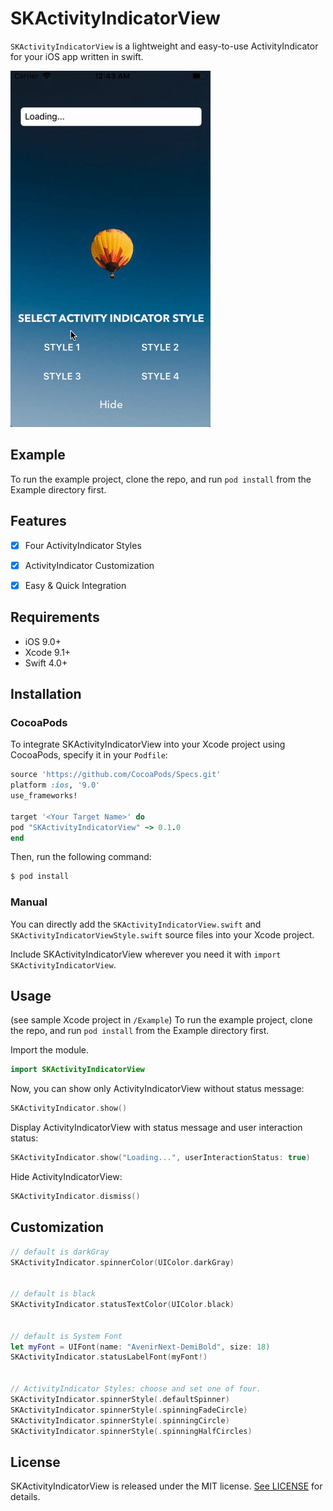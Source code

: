 # SKActivityIndicatorView

`SKActivityIndicatorView` is a lightweight and easy-to-use ActivityIndicator for your iOS app written in swift.

![SKActivityIndicatorView](ActivityIndicator.gif)

## Example

To run the example project, clone the repo, and run `pod install` from the Example directory first.

## Features

- [x] Four ActivityIndicator Styles
- [x] ActivityIndicator Customization
- [x] Easy & Quick Integration


## Requirements

- iOS 9.0+
- Xcode 9.1+
- Swift 4.0+


## Installation

### CocoaPods
To integrate SKActivityIndicatorView into your Xcode project using CocoaPods, specify it in your `Podfile`:
```ruby
source 'https://github.com/CocoaPods/Specs.git'
platform :ios, '9.0'
use_frameworks!

target '<Your Target Name>' do
pod "SKActivityIndicatorView" ~> 0.1.0
end
```

Then, run the following command:

```bash
$ pod install
```


### Manual
You can directly add the `SKActivityIndicatorView.swift` and `SKActivityIndicatorViewStyle.swift` source files into your Xcode project.

Include SKActivityIndicatorView wherever you need it with `import SKActivityIndicatorView`.



## Usage

(see sample Xcode project in `/Example`)
To run the example project, clone the repo, and run `pod install` from the Example directory first.

Import the module.
```swift
import SKActivityIndicatorView
```


Now, you can show only ActivityIndicatorView without status message:
```swift
SKActivityIndicator.show()
```


Display ActivityIndicatorView with status message and user interaction status:
```swift
SKActivityIndicator.show("Loading...", userInteractionStatus: true)
```


Hide ActivityIndicatorView:
```swift
SKActivityIndicator.dismiss()
```


## Customization
```swift
// default is darkGray
SKActivityIndicator.spinnerColor(UIColor.darkGray)


// default is black
SKActivityIndicator.statusTextColor(UIColor.black)


// default is System Font
let myFont = UIFont(name: "AvenirNext-DemiBold", size: 18)
SKActivityIndicator.statusLabelFont(myFont!)


// ActivityIndicator Styles: choose and set one of four.
SKActivityIndicator.spinnerStyle(.defaultSpinner)
SKActivityIndicator.spinnerStyle(.spinningFadeCircle)
SKActivityIndicator.spinnerStyle(.spinningCircle)
SKActivityIndicator.spinnerStyle(.spinningHalfCircles)
```


## License

SKActivityIndicatorView is released under the MIT license. [See LICENSE](https://github.com/SachK13/SKActivityIndicatorView/blob/master/LICENSE) for details.


